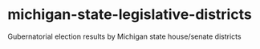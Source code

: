 # michigan-state-legislative-districts
Gubernatorial election results by Michigan state house/senate districts
